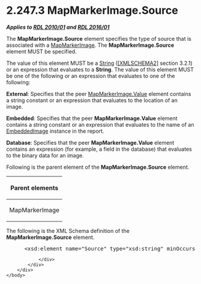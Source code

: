 <html dir="LTR" xmlns:mshelp="http://msdn.microsoft.com/mshelp" xmlns:ddue="http://ddue.schemas.microsoft.com/authoring/2003/5" xmlns:xlink="http://www.w3.org/1999/xlink" xmlns:tool="http://www.microsoft.com/tooltip">
    <head>
        <meta http-equiv="Content-Type" content="text/html; CHARSET=utf-8"></meta>
        <meta name="save" content="history"></meta>
        <title>2.247.3 MapMarkerImage.Source</title>
        <xml>
            <mshelp:toctitle title="2.247.3 MapMarkerImage.Source"></mshelp:toctitle>
            <mshelp:rltitle title="[MS-RDL]: MapMarkerImage.Source"></mshelp:rltitle>
            <mshelp:keyword index="A" term="8e44069e-bf59-47df-b048-5e8b81ab575b"></mshelp:keyword>
            <mshelp:attr name="DCSext.ContentType" value="open specification"></mshelp:attr>
            <mshelp:attr name="AssetID" value="8e44069e-bf59-47df-b048-5e8b81ab575b"></mshelp:attr>
            <mshelp:attr name="TopicType" value="kbRef"></mshelp:attr>
            <mshelp:attr name="DCSext.Title" value="[MS-RDL]: MapMarkerImage.Source" />
        </xml>
    </head>
    <body>
        <div id="header">
            <h1 class="heading">2.247.3 MapMarkerImage.Source</h1>
        </div>
        <div id="mainSection">
            <div id="mainBody">
                <div id="allHistory" class="saveHistory"></div>
                <div id="sectionSection0" class="section" name="collapseableSection">
                    

<p><b><i>Applies to </i></b><a href="3428e690-a348-4ec7-8a6a-8efb42d2cdee.htm"><b><i>RDL 2010/01</i></b></a><b><i>
and </i></b><a href="52ce3983-2bfc-4e72-9359-42aaf5fe4509.htm"><b><i>RDL 2016/01</i></b></a></p>

<p>The <b>MapMarkerImage.Source</b> element specifies the type
of source that is associated with a <a href="d31b353a-74ed-40cb-9031-7c5cf39a3056.htm">MapMarkerImage</a>. The <b>MapMarkerImage.Source</b>
element MUST be specified. </p>

<p>The value of this element MUST be a <a href="1ed81ef3-a683-45e3-aaad-bd2bbe71bc3d.htm">String</a> (<a href="https://go.microsoft.com/fwlink/?LinkId=90610">[XMLSCHEMA2]</a> section
3.2.1) or an expression that evaluates to a <b>String</b>. The value of this
element MUST be one of the following or an expression that evaluates to one of
the following:</p>

<p><b>External</b>: Specifies that the peer <a href="8329ca03-2ea4-4088-a1ea-2d9f42ba3cbe.htm">MapMarkerImage.Value</a>
element contains a string constant or an expression that evaluates to the
location of an image.</p>

<p><b>Embedded</b>: Specifies that the peer <b>MapMarkerImage.Value</b>
element contains a string constant or an expression that evaluates to the name
of an <a href="6cdb345a-b502-4eee-84fd-de5ccf2a40e7.htm">EmbeddedImage</a>
instance in the report.</p>

<p><b>Database</b>: Specifies that the peer <b>MapMarkerImage.Value</b>
element contains an expression (for example, a field in the database) that
evaluates to the binary data for an image.</p>

<p>Following is the parent element of the <b>MapMarkerImage.Source</b>
element.</p>

<table>
 <thead>
  <tr>
   <th>
   <p>Parent elements</p>
   </th>
  </tr>
 </thead>
 <tr>
  <td>
  <p>MapMarkerImage</p>
  </td>
 </tr>
</table>

<p>The following is the XML Schema definition of the <b>MapMarkerImage.Source</b>
element.</p>

<dl>
<dd>
<div><pre> &lt;xsd:element name=&quot;Source&quot; type=&quot;xsd:string&quot; minOccurs=&quot;0&quot; /&gt;
</pre></div>
</dd></dl>


                </div>
            </div>
        </div>
    </body>
</html>